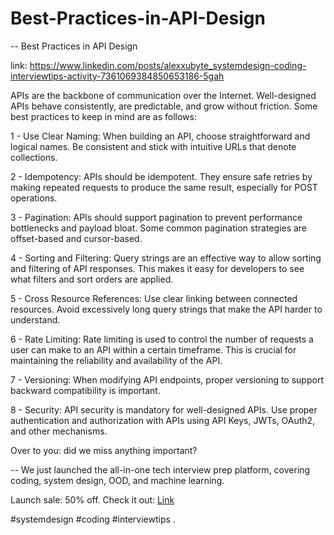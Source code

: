 # Best-Practices-in-API-Design
-- Best Practices in API Design

link: https://www.linkedin.com/posts/alexxubyte_systemdesign-coding-interviewtips-activity-7361069384850653186-5gah

APIs are the backbone of communication over the Internet. Well-designed APIs behave consistently, are predictable, and grow without friction. Some best practices to keep in mind are as follows:

1 - Use Clear Naming: When building an API, choose straightforward and logical names. Be consistent and stick with intuitive URLs that denote collections. 

2 - Idempotency: APIs should be idempotent. They ensure safe retries by making repeated requests to produce the same result, especially for POST operations.

3 - Pagination: APIs should support pagination to prevent performance bottlenecks and payload bloat. Some common pagination strategies are offset-based and cursor-based.

4 - Sorting and Filtering: Query strings are an effective way to allow sorting and filtering of API responses. This makes it easy for developers to see what filters and sort orders are applied. 

5 - Cross Resource References: Use clear linking between connected resources. Avoid excessively long query strings that make the API harder to understand. 

6 - Rate Limiting: Rate limiting is used to control the number of requests a user can make to an API within a certain timeframe. This is crucial for maintaining the reliability and availability of the API. 

7 - Versioning: When modifying API endpoints, proper versioning to support backward compatibility is important. 

8 - Security: API security is mandatory for well-designed APIs. Use proper authentication and authorization with APIs using API Keys, JWTs, OAuth2, and other mechanisms. 

Over to you: did we miss anything important?

--
We just launched the all-in-one tech interview prep platform, covering coding, system design, OOD, and machine learning.

Launch sale: 50% off. Check it out: [Link](https://bytebytego.com/?utm_source=linkedin&utm_medium=post&utm_campaign=morning)

#systemdesign #coding #interviewtips 
.
